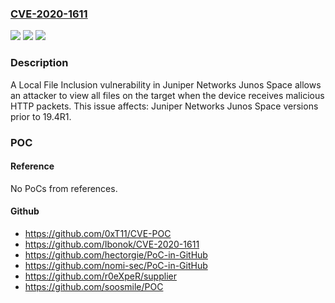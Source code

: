 ### [CVE-2020-1611](https://cve.mitre.org/cgi-bin/cvename.cgi?name=CVE-2020-1611)
![](https://img.shields.io/static/v1?label=Product&message=Junos%20Space&color=blue)
![](https://img.shields.io/static/v1?label=Version&message=%3C%2019.4R1%20&color=brighgreen)
![](https://img.shields.io/static/v1?label=Vulnerability&message=Local%20file%20inclusion&color=brighgreen)

### Description

A Local File Inclusion vulnerability in Juniper Networks Junos Space allows an attacker to view all files on the target when the device receives malicious HTTP packets. This issue affects: Juniper Networks Junos Space versions prior to 19.4R1.

### POC

#### Reference
No PoCs from references.

#### Github
- https://github.com/0xT11/CVE-POC
- https://github.com/Ibonok/CVE-2020-1611
- https://github.com/hectorgie/PoC-in-GitHub
- https://github.com/nomi-sec/PoC-in-GitHub
- https://github.com/r0eXpeR/supplier
- https://github.com/soosmile/POC

